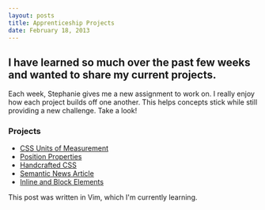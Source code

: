 ```yaml
---
layout: posts
title: Apprenticeship Projects
date: February 18, 2013
---
```


<h2>I have learned so much over the past few weeks and wanted to share my current projects.</h2>
<p>
  Each week, Stephanie gives me a new assignment to work on. I really enjoy how each project builds off one another. This helps concepts stick while still providing a new challenge. Take a look!
</p>

<h3>Projects</h3>

<ul class='post'>
  <li><a href='http://adamkaplandesign.com/projects/units-of-measure.html' target='_blank'>CSS Units of Measurement</a></li>
  <li><a href='http://adamkaplandesign.com/projects/position-properties.html' target='_blank'>Position Properties</a></li>
  <li><a href='http://adamkaplandesign.com/projects/handcrafted-css' target='_blank'>Handcrafted CSS</a></li>
  <li><a href='http://adamkaplandesign.com/projects/semantic-news-article.html' target='_blank'>Semantic News Article</a></li>
  <li><a href='http://adamkaplandesign.com/projects/inline-and-block-elements.html' target='_blank'>Inline and Block Elements</a></li>
</ul>

<div class='note'>
  <p>
    This post was written in Vim, which I'm currently learning.
  </p>
</div>
